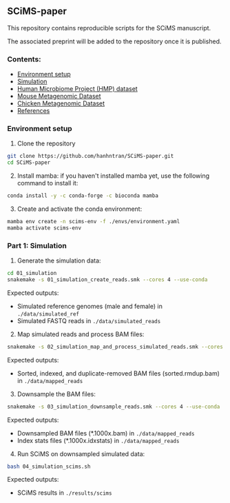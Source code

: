 ## SCiMS-paper

This repository contains reproducible scripts for the SCiMS manuscript.

The associated preprint will be added to the repository once it is published.

<!-- TOC start -->

### Contents:
- [Environment setup](#environment-setup)
- [Simulation](#simulation)
- [Human Microbiome Project (HMP) dataset](#human-microbiome-project-hmp-dataset)
- [Mouse Metagenomic Dataset](#mouse-metagenomic-dataset)
- [Chicken Metagenomic Dataset](#chicken-metagenomic-dataset)
- [References](#references)

<!-- TOC end -->

### Environment setup
1. Clone the repository
```bash
git clone https://github.com/hanhntran/SCiMS-paper.git
cd SCiMS-paper
```

2. Install mamba: if you haven't installed mamba yet, use the following command to install it:
```bash
conda install -y -c conda-forge -c bioconda mamba
```

3. Create and activate the conda environment:
```bash
mamba env create -n scims-env -f ./envs/environment.yaml
mamba activate scims-env
```

### Part 1: Simulation
1. Generate the simulation data:
```bash
cd 01_simulation
snakemake -s 01_simulation_create_reads.smk --cores 4 --use-conda
```
Expected outputs:
- Simulated reference genomes (male and female) in `./data/simulated_ref`
- Simulated FASTQ reads in `./data/simulated_reads`

2. Map simulated reads and process BAM files:

```bash
snakemake -s 02_simulation_map_and_process_simulated_reads.smk --cores 4 --use-conda
```
Expected outputs:
- Sorted, indexed, and duplicate-removed BAM files (sorted.rmdup.bam) in `./data/mapped_reads`

3. Downsample the BAM files:
```bash
snakemake -s 03_simulation_downsample_reads.smk --cores 4 --use-conda
```
Expected outputs:
- Downsampled BAM files (*.1000x.bam) in `./data/mapped_reads`
- Index stats files (*.1000x.idxstats) in `./data/mapped_reads`

4. Run SCiMS on downsampled simulated data:
```bash
bash 04_simulation_scims.sh
```
Expected outputs:
- SCiMS results in `./results/scims`







